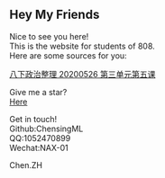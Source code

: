 ## Hey My Friends
Nice to see you here!  
This is the website for students of 808.  
Here are some sources for you:
  
  
[八下政治整理 20200526 第三单元第五课](https://github.com/ChensingML/ChenZH-808/raw/master/Sources/Pol/20200526/20200526.docx)
  
  
Give me a star?  
[Here](https://github.com/ChensingML/ChenZH-808)
  
Get in touch!  
Github:ChensingML  
QQ:1052470899  
Wechat:NAX-01  
  
Chen.ZH